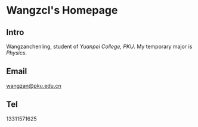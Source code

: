 # Wangzcl's Homepage
## Intro
Wangzanchenling, student of *Yuanpei College, PKU*. My temporary major is *Physics*.
## Email
[wangzan@pku.edu.cn](wangzan@pku.edu.cn)
## Tel
13311571625

